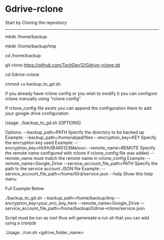 # Gdrive-rclone

Start by Cloning the repository

----------------------
mkdir /home/backup 

mkdir /home/backup/tmp 

cd /home/backup 

git clone https://github.com/TechDev12/Gdrive-rclone.git

cd Gdrive-rclone

chmod +x backup_to_gd.sh

if you already have rclone config or you wish to modify it you can configure rclone manually using "rclone config"

If rclone_config file exists you can append the configuration there to add your google drive configuration

Usage: ./backup_to_gd.sh [OPTIONS]

Options:
  --backup_path=PATH              Specify the directory to be backed up
                                   Example: --backup_path=/home/abjad/files
  --encryption_key=KEY            Specify the encryption key used
                                   Example: --encryption_key=HUHU@465123Maroun
  --remote_name=REMOTE            Specify the remote name configured with rclone if rclone_config file was added --remote_name must match the remote name in rclone_config
                                   Example: --remote_name=Google_Drive
  --service_account_file_path=PATH Specify the path to the service account JSON file
                                   Example: --service_account_file_path=/home/l0rd/service.json
  --help                          Show this help menu

Full Example Below

./backup_to_gd.sh --backup_path=/home/backup/tmp --encryption_key=your_enc_key_here --remote_name=Google_Drive --service_account_file_path=/home/backup/Gdrive-rclone/service.json

Script must be run as root thus will genereate a run.sh that you can add using a cronjob 

.Usage: ./run.sh <gdrive_folder_name>


